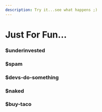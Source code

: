 ```yaml
---
description: Try it...see what happens ;)
---
```


# Just For Fun...

### $underinvested

### $spam

### $devs-do-something

### $naked

### $buy-taco
